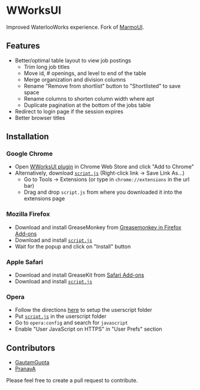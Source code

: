 # WWorksUI

Improved WaterlooWorks experience. Fork of [MarmoUI](https://github.com/lishid/MarmoUI).

## Features

 * Better/optimal table layout to view job postings
   - Trim long job titles
   - Move id, # openings, and level to end of the table
   - Merge organization and division columns
   - Rename "Remove from shortlist" button to "Shortlisted" to save space
   - Rename columns to shorten column width where apt
   - Duplicate pagination at the bottom of the jobs table
 * Redirect to login page if the session expires
 * Better browser titles

## Installation

### Google Chrome
 * Open [WWorksUI plugin](https://chrome.google.com/webstore/detail/wworksui/pifacaonomblmikddmennhodpjncoclp) in Chrome Web Store and click "Add to Chrome"
 * Alternatively, download [`script.js`](https://raw.githubusercontent.com/ProductVisionClub/WWorksUI/master/WWorksUI-Chrome/scripts/script.js) (Right-click link -> Save Link As...)
    - Go to Tools -> Extensions (or type in `chrome://extensions` in the url bar)
    - Drag and drop `script.js` from where you downloaded it into the extensions page

### Mozilla Firefox
 * Download and install GreaseMonkey from [Greasemonkey in Firefox Add-ons](https://addons.mozilla.org/en-US/firefox/addon/greasemonkey/)
 * Download and install [`script.js`](https://raw.githubusercontent.com/ProductVisionClub/WWorksUI/master/WWorksUI-Chrome/scripts/script.js)
 * Wait for the popup and click on "Install" button

### Apple Safari
 * Download and install GreaseKit from [Safari Add-ons](http://safariaddons.com/en-US/safari/addon/43)
 * Download and install [`script.js`](https://raw.githubusercontent.com/ProductVisionClub/WWorksUI/master/WWorksUI-Chrome/scripts/script.js)

### Opera
 * Follow the directions [here](http://www.opera.com/docs/userjs/using/#writingscripts) to setup the userscript folder
 * Put [`script.js`](https://raw.githubusercontent.com/ProductVisionClub/WWorksUI/master/WWorksUI-Chrome/scripts/script.js) in the userscript folder
 * Go to `opera:config` and search for `javascript`
 * Enable "User JavaScript on HTTPS" in "User Prefs" section
 
## Contributors

 * [GautamGupta](https://github.com/GautamGupta)
 * [PranavA](https://github.com/pranavanand123)

Please feel free to create a pull request to contribute.